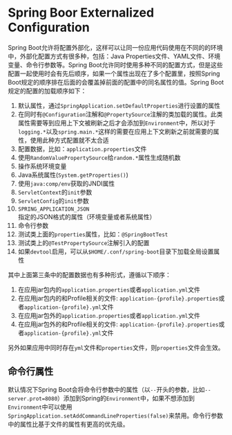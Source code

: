 # Spring Boor Externalized Configuration

Spring Boot允许将配置外部化，这样可以让同一份应用代码使用在不同的的环境中，外部化配置方式有很多种，包括：Java Properties文件、YAML文件、环境变量、命令行参数等。Spring Boot允许同时使用多种不同的配置方式，但是这些配置一起使用时会有先后顺序，如果一个属性出现在了多个配置里，按照Spring Boot规定的顺序排在后面的会覆盖掉前面的配置中的同名属性的值。Spring Boot规定的配置的加载顺序如下：

1. 默认属性，通过`SpringApplication.setDefaultProperties`进行设置的属性
2. 在同时有`@Configuration`注解和`@PropertySource`注解的类加载的属性。此类属性需要等到应用上下文被刷新之后才会添加到`Environment`中，所以对于`logging.*`以及`spring.main.*`这样的需要在应用上下文刷新之前就需要的属性，使用此种方式配置就不太合适
3. 配置数据，比如：`application.properties`文件
4. 使用`RandomValuePropertySource`给`random.*`属性生成随机数
5. 操作系统环境变量
6. Java系统属性(`System.getProperties()`)
7. 使用`java:comp/env`获取的JNDI属性
8. `ServletContext`的`init`参数
9. `ServletConfig`的`init`参数
10. `SPRING_APPLICATION_JSON`指定的JSON格式的属性（环境变量或者系统属性）
11. 命令行参数
12. 测试类上面的`properties`属性，比如：`@SpringBootTest`
13. 测试类上的`@TestPropertySource`注解引入的配置
14. 如果`devtool`启用，可以从`$HOME/.conf/spring-boot`目录下加载全局设置属性

其中上面第三条中的配置数据也有多种形式，遵循以下顺序：

1. 在应用jar包内的`application.properties`或者`application.yml`文件
2. 在应用jar包内的和Profile相关的文件: `application-{profile}.properties`或者`application-{profile}.yml`文件
3. 在应用jar包外的`application.properties`或者`application.yml`文件
4. 在应用jar包外的和Profile相关的文件: `application-{profile}.properties`或者`application-{profile}.yml`文件

另外如果应用中同时存在`yml`文件和`properties`文件，则`properties`文件会生效。

## 命令行属性

默认情况下Spring Boot会将命令行参数中的属性（以`--`开头的参数，比如`--server.prot=8080`）添加到Spring的`Environment`中，如果不想添加到`Environment`中可以使用`SpringApplication.setAddCommandLineProperties(false)`来禁用。命令行参数中的属性比基于文件的属性有更高的优先级。